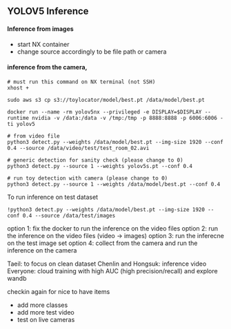 ## YOLOV5 Inference 

#### Inference from images
- start NX container
- change source accordingly to be file path or camera

#### inference from the camera, 
```
# must run this command on NX terminal (not SSH)
xhost +

sudo aws s3 cp s3://toylocator/model/best.pt /data/model/best.pt

docker run --name -rm yolov5nx --privileged -e DISPLAY=$DISPLAY --runtime nvidia -v /data:/data -v /tmp:/tmp -p 8888:8888 -p 6006:6006 -ti yolov5

# from video file
python3 detect.py --weights /data/model/best.pt --img-size 1920 --conf 0.4 --source /data/video/test/test_room_02.avi 

# generic detection for sanity check (please change to 0)
python3 detect.py --source 1 --weights yolov5s.pt --conf 0.4

# run toy detection with camera (please change to 0)
python3 detect.py --source 1 --weights /data/model/best.pt --conf 0.4

```

To run inference on test dataset
```
!python3 detect.py --weights /data/model/best.pt --img-size 1920 --conf 0.4 --source /data/test/images
```


option 1: fix the docker to run the inference on the video files 
option 2: run the inference on the video files (video -> images) 
option 3: run the inferecne on the test image set 
option 4: collect from the camera and run the inference on the camera 


Taeil: to focus on clean dataset 
Chenlin and Hongsuk: inference video 
Everyone: cloud training with high AUC (high precision/recall) and explore wandb 

checkin again for nice to have items  
- add more classes
- add more test video 
- test on live cameras 
